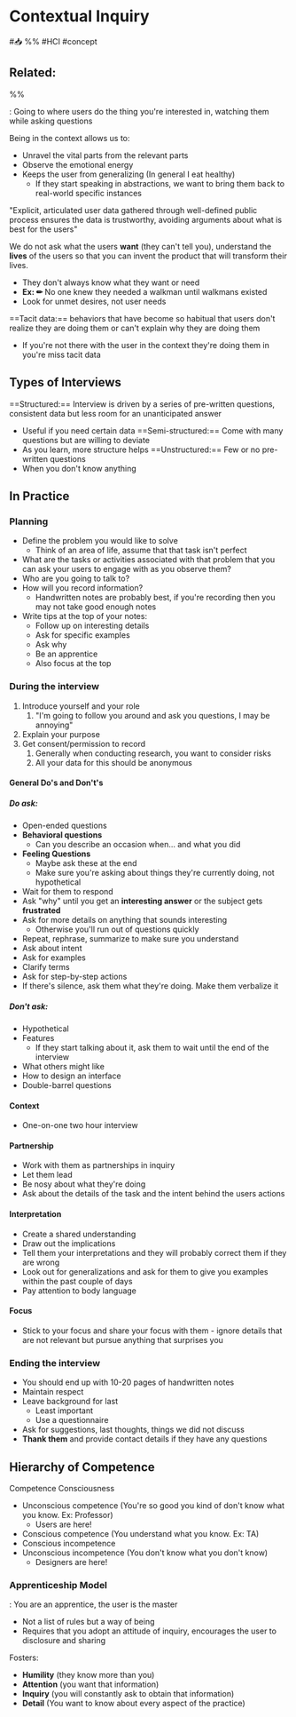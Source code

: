 # Contextual Inquiry
#📥 
%%
#HCI
#concept

**Related:**
-  

%%

: Going to where users do the thing you're interested in, watching them while asking questions

Being in the context allows us to:
- Unravel the vital parts from the relevant parts
- Observe the emotional energy
- Keeps the user from generalizing (In general I eat healthy)
	- If they start speaking in abstractions, we want to bring them back to real-world specific instances 

"Explicit, articulated user data gathered through well-defined public process ensures the data is trustworthy, avoiding arguments about what is best for the users"

We do not ask what the users **want** (they can't tell you),  understand the **lives** of the users so that you can invent the product that will transform their lives.
- They don't always know what they want or need
- **Ex: ✏** No one knew they needed a walkman until walkmans existed
- Look for unmet desires, not user needs

==Tacit data:== behaviors that have become so habitual that users don't realize they are doing them or can't explain why they are doing them
- If you're not there with the user in the context they're doing them in you're miss tacit data

## Types of Interviews

==Structured:== Interview is driven by a series of pre-written questions, consistent data but less room for an unanticipated answer
- Useful if you need certain data 
==Semi-structured:== Come with many questions but are willing to deviate 
- As you learn, more structure helps
==Unstructured:== Few or no pre-written questions
- When you don't know anything 

## In Practice 

### Planning
- Define the problem you would like to solve
	- Think of an area of life, assume that that task isn't perfect 
- What are the tasks or activities associated with that problem that you can ask your users to engage with as you observe them?
- Who are you going to talk to?
- How will you record information?
	- Handwritten notes are probably best, if you're recording then you may not take good enough notes
- Write tips at the top of your notes:
	- Follow up on interesting details
	- Ask for specific examples
	- Ask why
	- Be an apprentice
	- Also focus at the top


### During the interview
1. Introduce yourself and your role
	1. "I'm going to follow you around and ask you questions, I may be annoying"
2. Explain your purpose
3. Get consent/permission to record
	1. Generally when conducting research, you want to consider risks
	2. All your data for this should be anonymous

#### General Do's and Don't's
##### Do ask:
- Open-ended questions
- **Behavioral questions**
	- Can you describe an occasion when... and what you did
- **Feeling Questions**
	- Maybe ask these at the end 
	- Make sure you're asking about things they're currently doing, not hypothetical
- Wait for them to respond
- Ask "why" until you get an **interesting answer** or the subject gets **frustrated** 
- Ask for more details on anything that sounds interesting
	- Otherwise you'll run out of questions quickly
- Repeat, rephrase, summarize to make sure you understand
- Ask about intent
- Ask for examples
- Clarify terms
- Ask for step-by-step actions 
- If there's silence, ask them what they're doing. Make them verbalize it

##### Don't ask:
- Hypothetical
- Features
	- If they start talking about it, ask them to wait until the end of the interview
- What others might like
- How to design an interface
- Double-barrel questions

#### Context
- One-on-one two hour interview

#### Partnership
- Work with them as partnerships in inquiry
- Let them lead
- Be nosy about what they're doing
- Ask about the details of the task and the intent behind the users actions

#### Interpretation
- Create a shared understanding
- Draw out the implications
- Tell them your interpretations and they will probably correct them if they are wrong
- Look out for generalizations and ask for them to give you examples within the past couple of days 
- Pay attention to body language

#### Focus
- Stick to your focus and share your focus with them - ignore details that are not relevant but pursue anything that surprises you 

### Ending the interview

- You should end up with 10-20 pages of handwritten notes
- Maintain respect
- Leave background for last
	- Least important
	- Use a questionnaire
- Ask for suggestions, last thoughts, things we did not discuss
- **Thank them** and provide contact details if they have any questions

## Hierarchy of Competence
Competence
Consciousness

- Unconscious competence (You're so good you kind of don't know what you know. Ex: Professor)
	- Users are here!
- Conscious competence (You understand what you know. Ex: TA)
- Conscious incompetence 
- Unconscious incompetence (You don't know what you don't know)
	- Designers are here!

### Apprenticeship Model
: You are an apprentice, the user is the master
- Not a list of rules but a way of being
- Requires that you adopt an attitude of inquiry, encourages the user to disclosure and sharing 

Fosters:
- **Humility** (they know more than you)
- **Attention** (you want that information)
- **Inquiry** (you will constantly ask to obtain that information)
- **Detail** (You want to know about every aspect of the practice)